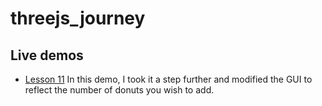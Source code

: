 # threejs_journey
## Live demos
- [Lesson 11](https://threejs-journey-nine.vercel.app/)
    In this demo, I took it a step further and modified the GUI to reflect the number of donuts you wish to add.